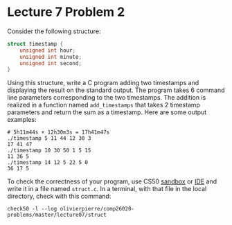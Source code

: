 # Lecture 7 Problem 2

Consider the following structure:

```c
struct timestamp {
    unsigned int hour;
    unsigned int minute;
    unsigned int second;
}
```

Using this structure, write a C program adding two timestamps and displaying
the result on the standard output. The program takes 6 command line parameters
corresponding to the two timestamps. The addition is realized in a function
named `add_timestamps` that takes 2 timestamp parameters and return the
sum as a timestamp. Here are some output examples:

```shell
# 5h11m44s + 12h30m3s = 17h41m47s
./timestamp 5 11 44 12 30 3
17 41 47
./timestamp 10 30 50 1 5 15
11 36 5
./timestamp 14 12 5 22 5 0
36 17 5
```

To check the correctness of your program, use CS50 [sandbox](sandbox.cs50.io)
or [IDE](ide.cs50.io) and write it in a file named `struct.c`. In a terminal,
with that file in the local directory, check with this command:
```shell
check50 -l --log olivierpierre/comp26020-problems/master/lecture07/struct
```
